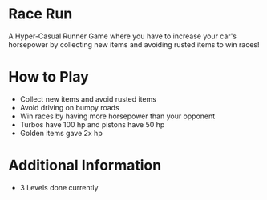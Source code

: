 # Race Run
 A Hyper-Casual Runner Game where you have to increase your car's horsepower by collecting new items and avoiding rusted items to win races!
# How to Play

- Collect new items and avoid rusted items
- Avoid driving on bumpy roads
- Win races by having more horsepower than your opponent
- Turbos have 100 hp and pistons have 50 hp
- Golden items gave 2x hp

# Additional Information

- 3 Levels done currently

